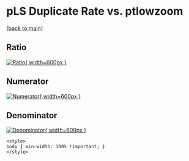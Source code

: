 # pLS Duplicate Rate vs. ptlowzoom

[[back to main](./)]



## Ratio

[![Ratio](../mtv/var/pLS_duplrate_ptlowzoom.png){ width=600px }](../mtv/var/pLS_duplrate_ptlowzoom.pdf)

## Numerator

[![Numerator](../mtv/num/pLS_duplrate_ptlowzoom_num.png){ width=600px }](../mtv/num/pLS_duplrate_ptlowzoom_num.pdf)

## Denominator

[![Denominator](../mtv/den/pLS_duplrate_ptlowzoom_den.png){ width=600px }](../mtv/den/pLS_duplrate_ptlowzoom_den.pdf)


``` {=html}
<style>
body { min-width: 100% !important; }
</style>
```
